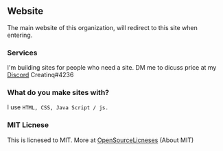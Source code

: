 ## Website

The main website of this organization, will redirect to this site when entering.

### Services

I'm building sites for people who need a site.
DM me to dicuss price at my [Discord](https://discord.com/users/963412628967936061) Creatinq#4236

### What do you make sites with?

I use 
```HTML, CSS, Java Script / js.```

### MIT Licnese
This is licnesed to MIT.
More at [OpenSourceLicneses](https://opensource.org/licenses/MIT) (About MIT)


